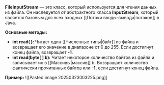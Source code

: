 
**FileInputStream** — это класс, который используется для чтения данных из файла. Он наследуется от абстрактного класса **InputStream**, который является базовым для всех входных [[Потоки вводы-вывода|потоков]] в Java.

**Основные методы:**
- **int read( ):** Читает один [[Численные типы|байт]] из файла и возвращает его значение в диапазоне от 0 до 255. Если достигнут конец файла, возвращает **-1**.
- **int read(byte[ ] b):** Читает некоторое количество байтов из файла и записывает их в [[Массивы|массив]] b. Возвращает количество фактически прочитанных байтов или **-1**, если достигнут конец файла.

**Пример:**
![[Pasted image 20250323003225.png]]